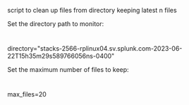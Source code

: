 
script to clean up files from directory keeping latest n files


Set the directory path to monitor:
#

directory="stacks-2566-rplinux04.sv.splunk.com-2023-06-22T15h35m29s589766056ns-0400"

Set the maximum number of files to keep:
#

max_files=20
